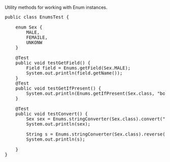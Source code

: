 Utility methods for working with Enum instances.

<pre>
public class EnumsTest {

    enum Sex {
        MALE,
        FEMAILE,
        UNKONW
    }

    @Test
    public void testGetField() {
        Field field = Enums.getField(Sex.MALE);
        System.out.println(field.getName());
    }
    @Test
    public void testGetIfPresent() {
        System.out.println(Enums.getIfPresent(Sex.class, "boy").or(Sex.FEMAILE));
    }

    @Test
    public void testConvert() {
        Sex sex = Enums.stringConverter(Sex.class).convert("MALE");
        System.out.println(sex);

        String s = Enums.stringConverter(Sex.class).reverse().convert(Sex.FEMAILE);
        System.out.println(s);

    }
}
</pre>

